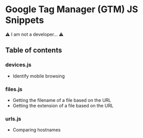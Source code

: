 # Google Tag Manager (GTM) JS Snippets

⚠️ I am not a developer... ⚠️

## Table of contents

### devices.js

- Identify mobile browsing

### files.js

- Getting the filename of a file based on the URL
- Getting the extension of a file based on the URL

### urls.js

- Comparing hostnames